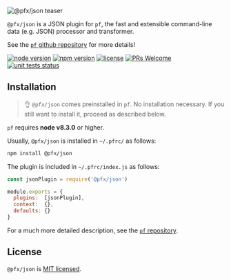 ![@pfx/json teaser][teaser]

`@pfx/json` is a JSON plugin for `pf`, the fast and extensible command-line data (e.g. JSON) processor and transformer.

See the [`pf` github repository][pf] for more details!

[![node version][node-shield]][node]
[![npm version][npm-shield]][npm-package]
[![license][license-shield]][license]
[![PRs Welcome][prs-shield]][pfx-how-to-contribute]
[![unit tests status][unit-tests-shield]][actions]

## Installation

> :ok_hand: `@pfx/json` comes preinstalled in `pf`. No installation necessary. If you still want to install it, proceed as described below.

`pf` requires **node v8.3.0** or higher.

Usually, `@pfx/json` is installed in `~/.pfrc/` as follows:

```bash
npm install @pfx/json
```

The plugin is included in `~/.pfrc/index.js` as follows:

```js
const jsonPlugin = require('@pfx/json')

module.exports = {
  plugins:  [jsonPlugin],
  context:  {},
  defaults: {}
}
```

For a much more detailed description, see the [`pf` repository][pf].

## License

`@pfx/json` is [MIT licensed][license].

[npm-package]: https://www.npmjs.com/package/@pfx/json
[license]: https://github.com/Yord/pfx-json/blob/master/LICENSE
[teaser]: ./teaser.gif
[pf]: https://github.com/Yord/pf
[actions]: https://github.com/Yord/pfx-json/actions
[npm-shield]: https://img.shields.io/npm/v/@pfx/json.svg?color=orange
[license-shield]: https://img.shields.io/npm/l/@pfx/json?color=yellow
[unit-tests-shield]: https://github.com/Yord/pfx-json/workflows/unit%20tests/badge.svg?branch=master
[node-shield]: https://img.shields.io/node/v/@pfx/json?color=red
[node]: https://nodejs.org/
[prs-shield]: https://img.shields.io/badge/PRs-welcome-green.svg
[pfx-how-to-contribute]: https://github.com/Yord/pf